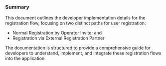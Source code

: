 ### Summary 

This document outlines the developer implementation details for the registration flow, focusing on two distinct paths for user registration: 
* Normal Registration by Operator Invite; and
* Registration via External Registration Partner

The documentation is structured to provide a comprehensive guide for developers to understand, implement, and integrate these registration flows into the application.

